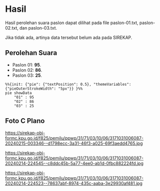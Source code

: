 # Hasil

Hasil perolehan suara paslon dapat dilihat pada file paslon-01.txt, paslon-02.txt, dan paslon-03.txt.

Jika tidak ada, artinya data tersebut belum ada pada SIREKAP.

## Perolehan Suara

 * Paslon 01: **95**.
 * Paslon 02: **86**.
 * Paslon 03: **25**.

```mermaid
%%{init: {"pie": {"textPosition": 0.5}, "themeVariables": {"pieOuterStrokeWidth": "5px"}} }%%
pie showData
    "01" : 95
    "02" : 86
    "03" : 25
```
## Foto C Plano

https://sirekap-obj-formc.kpu.go.id/f825/pemilu/ppwp/31/71/03/10/06/3171031006087-20240215-003346--d1798ecc-3a31-46f3-a025-69f3aedd4765.jpg

https://sirekap-obj-formc.kpu.go.id/f825/pemilu/ppwp/31/71/03/10/06/3171031006087-20240214-224545--c8ddc45b-5a77-4ee0-ab1d-0fbc882224fd.jpg

https://sirekap-obj-formc.kpu.go.id/f825/pemilu/ppwp/31/71/03/10/06/3171031006087-20240214-224523--78637abf-8974-435c-aaba-3e29930af481.jpg
